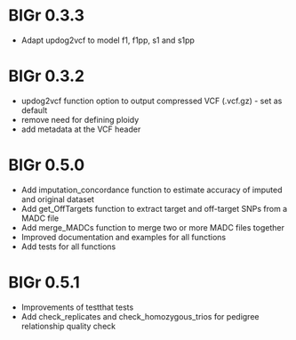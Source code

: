 # BIGr 0.3.3

* Adapt updog2vcf to model f1, f1pp, s1 and s1pp

# BIGr 0.3.2

* updog2vcf function option to output compressed VCF (.vcf.gz) - set as default
* remove need for defining ploidy 
* add metadata at the VCF header


# BIGr 0.5.0

 * Add imputation_concordance function to estimate accuracy of imputed and original dataset
 * Add get_OffTargets function to extract target and off-target SNPs from a MADC file
 * Add merge_MADCs function to merge two or more MADC files together
 * Improved documentation and examples for all functions
 * Add tests for all functions

# BIGr 0.5.1

* Improvements of testthat tests
* Add check_replicates and check_homozygous_trios for pedigree relationship quality check
